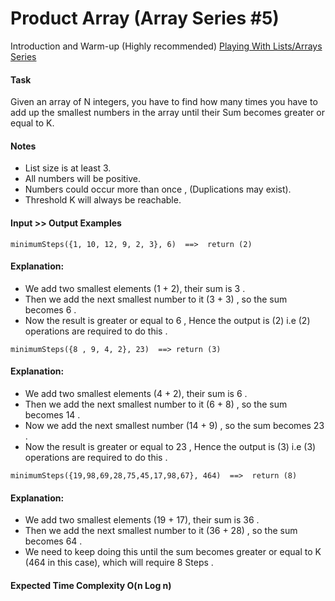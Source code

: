 # Product Array (Array Series #5)

Introduction and Warm-up (Highly recommended)
[Playing With Lists/Arrays Series](https://www.codewars.com/collections/playing-with-lists-slash-arrays)

#### Task

Given an array of N integers, you have to find how many times you have to add up the smallest numbers in the array until their Sum becomes greater or equal to K.

#### Notes

- List size is at least 3.
- All numbers will be positive.
- Numbers could occur more than once , (Duplications may exist).
- Threshold K will always be reachable.

#### Input >> Output Examples

```
minimumSteps({1, 10, 12, 9, 2, 3}, 6)  ==>  return (2)
```

#### Explanation:

- We add two smallest elements (1 + 2), their sum is 3 .
- Then we add the next smallest number to it (3 + 3) , so the sum becomes 6 .
- Now the result is greater or equal to 6 , Hence the output is (2) i.e (2) operations are required to do this .


```
minimumSteps({8 , 9, 4, 2}, 23)  ==> return (3)
```

#### Explanation:

- We add two smallest elements (4 + 2), their sum is 6 .
- Then we add the next smallest number to it (6 + 8) , so the sum becomes 14 .
- Now we add the next smallest number (14 + 9) , so the sum becomes 23 .
- Now the result is greater or equal to 23 , Hence the output is (3) i.e (3) operations are required to do this .

```
minimumSteps({19,98,69,28,75,45,17,98,67}, 464)  ==>  return (8)
```

#### Explanation:

- We add two smallest elements (19 + 17), their sum is 36 .
- Then we add the next smallest number to it (36 + 28) , so the sum becomes 64 .
- We need to keep doing this until the sum becomes greater or equal to K (464 in this case), which will require 8 Steps .

#### Expected Time Complexity O(n Log n)

